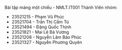 Bài tập mảng một chiều - NMLT.IT001
Thành Viên nhóm:
- 23521215 - Phạm Vũ Phúc
- 23521704 - Trần Thị Cẩm Tú
- 23521494 - Đặng Quốc Thịnh
- 23521821 - Mai Lê Bá Vương
- 23521208 - Nguyễn Lâm Bảo Phúc
- 23521327 - Nguyễn Phương Quyên
